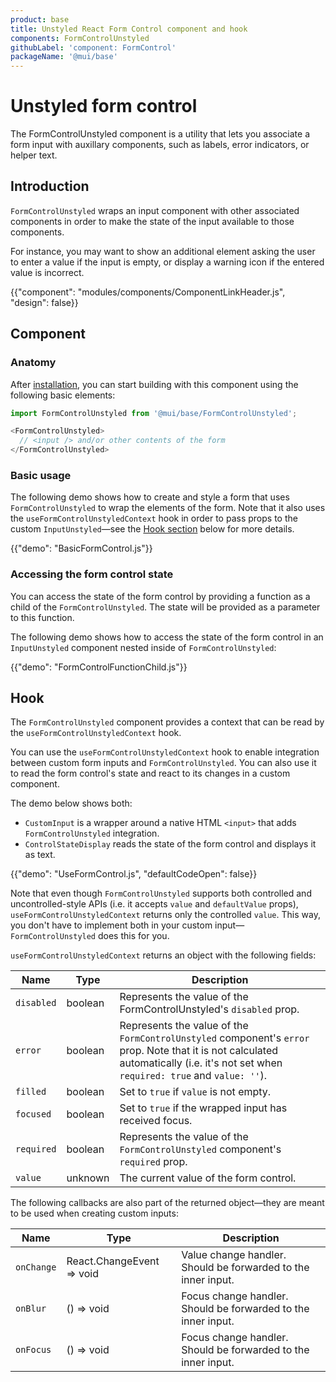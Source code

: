 ```yaml
---
product: base
title: Unstyled React Form Control component and hook
components: FormControlUnstyled
githubLabel: 'component: FormControl'
packageName: '@mui/base'
---
```


# Unstyled form control

<p class="description">The FormControlUnstyled component is a utility that lets you associate a form input with auxillary components, such as labels, error indicators, or helper text.</p>

## Introduction

`FormControlUnstyled` wraps an input component with other associated components in order to make the state of the input available to those components.

For instance, you may want to show an additional element asking the user to enter a value if the input is empty, or display a warning icon if the entered value is incorrect.

{{"component": "modules/components/ComponentLinkHeader.js", "design": false}}

## Component

### Anatomy

After [installation](/base/getting-started/installation/), you can start building with this component using the following basic elements:

```js
import FormControlUnstyled from '@mui/base/FormControlUnstyled';

<FormControlUnstyled>
  // <input /> and/or other contents of the form
</FormControlUnstyled>
```

### Basic usage

The following demo shows how to create and style a form that uses `FormControlUnstyled` to wrap the elements of the form.
Note that it also uses the `useFormControlUnstyledContext` hook in order to pass props to the custom `InputUnstyled`—see the [Hook section](#hook) below for more details. 

{{"demo": "BasicFormControl.js"}}

### Accessing the form control state

You can access the state of the form control by providing a function as a child of the `FormControlUnstyled`.
The state will be provided as a parameter to this function.

The following demo shows how to access the state of the form control in an `InputUnstyled` component nested inside of `FormControlUnstyled`:

{{"demo": "FormControlFunctionChild.js"}}

## Hook

The `FormControlUnstyled` component provides a context that can be read by the `useFormControlUnstyledContext` hook.

You can use the `useFormControlUnstyledContext` hook to enable integration between custom form inputs and `FormControlUnstyled`.
You can also use it to read the form control's state and react to its changes in a custom component.

The demo below shows both:

- `CustomInput` is a wrapper around a native HTML `<input>` that adds `FormControlUnstyled` integration.
- `ControlStateDisplay` reads the state of the form control and displays it as text.

{{"demo": "UseFormControl.js", "defaultCodeOpen": false}}

Note that even though `FormControlUnstyled` supports both controlled and uncontrolled-style APIs
(i.e. it accepts `value` and `defaultValue` props), `useFormControlUnstyledContext` returns only the controlled `value`.
This way, you don't have to implement both in your custom input—`FormControlUnstyled` does this for you.

`useFormControlUnstyledContext` returns an object with the following fields:

| Name       | Type    | Description                                                                                                                                                                         |
| ---------- | ------- | ----------------------------------------------------------------------------------------------------------------------------------------------------------------------------------- |
| `disabled` | boolean | Represents the value of the FormControlUnstyled's `disabled` prop.                                                                                                                  |
| `error`    | boolean | Represents the value of the `FormControlUnstyled` component's `error` prop. Note that it is not calculated automatically (i.e. it's not set when `required: true` and `value: ''`). |
| `filled`   | boolean | Set to `true` if `value` is not empty.                                                                                                                                              |
| `focused`  | boolean | Set to `true` if the wrapped input has received focus.                                                                                                                              |
| `required` | boolean | Represents the value of the `FormControlUnstyled` component's `required` prop.                                                                                                      |
| `value`    | unknown | The current value of the form control.                                                                                                                                              |

The following callbacks are also part of the returned object—they are meant to be used when creating custom inputs:

| Name       | Type                      | Description                                                   |
| ---------- | ------------------------- | ------------------------------------------------------------- |
| `onChange` | React.ChangeEvent => void | Value change handler. Should be forwarded to the inner input. |
| `onBlur`   | () => void                | Focus change handler. Should be forwarded to the inner input. |
| `onFocus`  | () => void                | Focus change handler. Should be forwarded to the inner input. |
